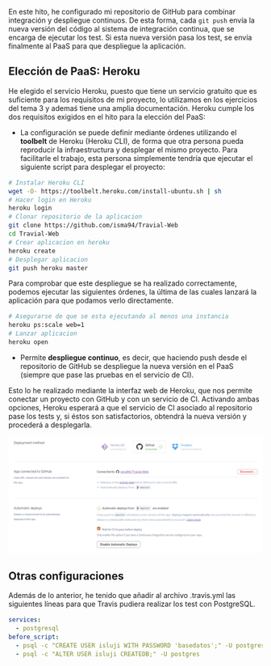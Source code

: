 
En este hito, he configurado mi repositorio de GitHub para combinar integración y despliegue continuos. De esta forma, cada ```git push``` envía la nueva versión del código al sistema de integración continua, que se encarga de ejecutar los test. Si esta nueva versión pasa los test, se envía finalmente al PaaS para que despliegue la aplicación.


## Elección de PaaS: Heroku

He elegido el servicio Heroku, puesto que tiene un servicio gratuito que es suficiente para los requisitos de mi proyecto, lo utilizamos en los ejercicios del tema 3 y ademaś tiene una amplia documentación. Heroku cumple los dos requisitos exigidos en el hito para la elección del PaaS:

  * La configuración se puede definir mediante órdenes utilizando el **toolbelt** de Heroku (Heroku CLI), de forma que otra persona pueda reproducir la infraestructura y desplegar el mismo proyecto. Para facilitarle el trabajo, esta persona simplemente tendría que ejecutar el siguiente script para desplegar el proyecto:

  ```bash
  # Instalar Heroku CLI
  wget -O- https://toolbelt.heroku.com/install-ubuntu.sh | sh
  # Hacer login en Heroku
  heroku login
  # Clonar repositorio de la aplicacion
  git clone https://github.com/isma94/Travial-Web
  cd Travial-Web
  # Crear aplicacion en heroku
  heroku create
  # Desplegar aplicacion
  git push heroku master

  ```

  Para comprobar que este despliegue se ha realizado correctamente, podemos ejecutar las siguientes órdenes, la última de las cuales lanzará la aplicación para que podamos verlo directamente.

  ```bash
  # Asegurarse de que se esta ejecutando al menos una instancia
  heroku ps:scale web=1
  # Lanzar aplicacion
  heroku open
  ```

  * Permite **despliegue continuo**, es decir, que haciendo push desde el repositorio de GitHub se despliegue la nueva versión en el PaaS (siempre que pase las pruebas en el servicio de CI).

  Esto lo he realizado mediante la interfaz web de Heroku, que nos permite conectar un proyecto con GitHub y con un servicio de CI. Activando ambas opciones, Heroku esperará a que el servicio de CI asociado al repositorio pase los tests y, si éstos son satisfactorios, obtendrá la nueva versión y procederá a desplegarla.

  ![Configuración de Heroku para GitHub y CI](./capturas/configHeroku.png)


## Otras configuraciones

Además de lo anterior, he tenido que añadir al archivo .travis.yml las siguientes líneas para que Travis pudiera realizar los test con PostgreSQL.

```yml
services:
  - postgresql
before_script:
  - psql -c "CREATE USER isluji WITH PASSWORD 'basedatos';" -U postgres
  - psql -c "ALTER USER isluji CREATEDB;" -U postgres
```
